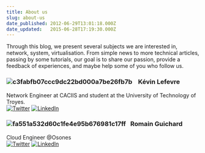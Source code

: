 ```yaml
---
title: About us
slug: about-us
date_published: 2012-06-29T13:01:18.000Z
date_updated:   2015-06-28T17:19:30.000Z
---
```



Through this blog, we present several subjects we are interested in, network, system, virtualisation. From simple news to more technical articles, passing by some tutorials, our goal is to share our passion, provide a feedback of experiences, and maybe help some of you who follow us.

### ![c3fabfb07ccc9dc22bd000a7be26fb7b](http://res.cloudinary.com/vsense/image/upload/v1435508370/c3fabfb07ccc9dc22bd000a7be26fb7b1_y4qvx8.jpg)    Kévin Lefevre

Network Engineer at CACIIS and student at the University of Technology of Troyes.  
[![Twitter](http://blog.vsense.fr/wp-content/uploads/2012/07/Twitter-icon1.png "Twitter")](https://twitter.com/ArchiFleKs) [![LinkedIn](http://blog.vsense.fr/wp-content/uploads/2012/07/linkedin.png "linkedin")](http://fr.linkedin.com/in/kevinlefevre/)

### ![fa551a532d60c1fe4e95b676981c17ff](http://res.cloudinary.com/vsense/image/upload/v1435508370/fa551a532d60c1fe4e95b676981c17ff1_oxbapj.png)   Romain Guichard

Cloud Engineer @Osones  
[![Twitter](http://blog.vsense.fr/wp-content/uploads/2012/07/Twitter-icon1.png "Twitter")](https://twitter.com/HerrGuichard) [![LinkedIn](http://blog.vsense.fr/wp-content/uploads/2012/07/linkedin.png "linkedin")](http://fr.linkedin.com/in/romainguichard)



